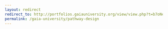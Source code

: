 ```yaml
---
layout: redirect
redirect_to: http://portfolios.gaiauniversity.org/view/view.php?t=b7oNenxapWAsUyrX6iYw
permalink: /gaia-university/pathway-design
---
```

